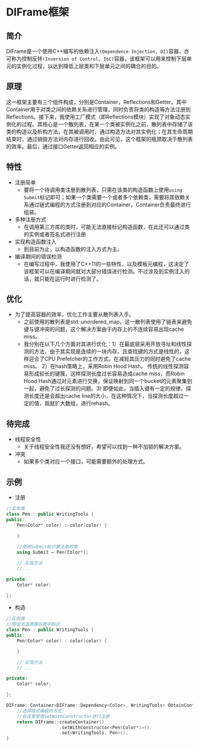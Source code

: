 # DIFrame框架

## 简介

DIFrame是一个使用C++编写的依赖注入`(Dependence Injection, DI)`容器，亦可称为控制反转`(Inversion of Control, IoC)`容器，该框架可以用来控制下层单元的实例化过程，以达到降低上层类和下层单元之间的耦合的目的。

## 原理

这一框架主要有三个组件构成，分别是Container，Reflections和Getter。其中Container用于对类之间的依赖关系进行管理，同时负责将类的构造等方法注册到Reflections。接下来，我使用工厂模式（即Reflections模块）实现了对象动态实例化的过程。其核心是一个散列表，在某一个类被实例化之前，散列表中存储了该类的构造以及析构方法，在其被调用时，通过构造方法对其实例化；在其生命周期结束时，通过销毁方法对内存进行回收。由此可见，这个框架的瓶颈取决于散列表的效率。最后，通过接口Getter返回相应的实例。

## 特性

* 注册简单
    *  要将一个待调用类注册到散列表，只需在该类的构造函数上使用`using Submit`标记即可；如果一个类需要一个或者多个依赖类，需要将其依赖关系通过链式编程的方式注册到对应的Container，Container负责最终进行组装。
* 多种注册方式
    *  在调用第三方库的类时，可能无法直接标记构造函数，在此还可以通过类的实例或者签名式进行注册
* 实现构造函数注入
    *  到目前为止，以构造函数的注入方式为主。
* 编译期间的错误检测
    *  在编写过程中，我使用了C++11的一些特性，以及模板元编程，这决定了该框架可以在编译期间就对大部分错误进行检测。不过涉及到实例注入的话，就只能在运行时进行检测了。

## 优化

* 为了提高容器的效率，优化工作主要从散列表入手。
    *  之前使用的散列表是std::unordered_map，这一散列表使用了链表来避免键与键冲突的问题，这个解决方案由于内存上的不连续容易出现cache miss。
    *  我分别在以下几个方面对其进行优化：1）在最底层采用开放寻址和线性探测的方法，由于其实现是连续的一块内存，且查找键的方式是线性的，这样迎合了CPU Prefetcher的工作方式，在减轻其压力的同时避免了cache miss。 2）在hash策略上，采用Robin Hood Hash， 传统的线性探测容易形成较长的键簇，这样探测长度过长容易造成cache miss，而Robin Hood Hash通过对元素进行交换，保证映射到同一个bucket的元素聚集到一起，避免了过长探测的问题。3) 即便如此，当插入键有一定的规律，探测长度还是会超出cache line的大小，在这种情况下，当探测长度超过一定的值，我就扩大数组，进行rehash。

## 待完成

* 线程安全性
    *  关于线程安全性我还没有想好，希望可以找到一种不加锁的解决方案。
* 冲突
    *  如果多个类对应一个接口，可能需要额外的处理方式。

## 示例
* 注册
```C++
//实现类
class Pen : public WritingTools {
public:
    Pen(Color* color) : color(color) {

    }
    
    //使用Submit标识要注册的类
    using Submit = Pen(Color*);

    // 实现方法
    //...

private:
    Color* color;

};
```

* 构造
```C++
//实现类
//假设无法直接在类中标识
class Pen : public WritingTools {
public:
    Pen(Color* color) : color(color) {

    }

    // 实现方法
    // ...

private:
    Color* color;

};

DIFrame::Container<DIFrame::Dependency<Color>, WritingTools> ObtainContainer {
    //选择链式编程的方式
    //在这里使用setWithConstructor进行注册
    return DIFrame::createContainer()
                    .setWithConstructor<Pen(Color*)>()
                    .set<WritingTools, Pen>();
}
```
